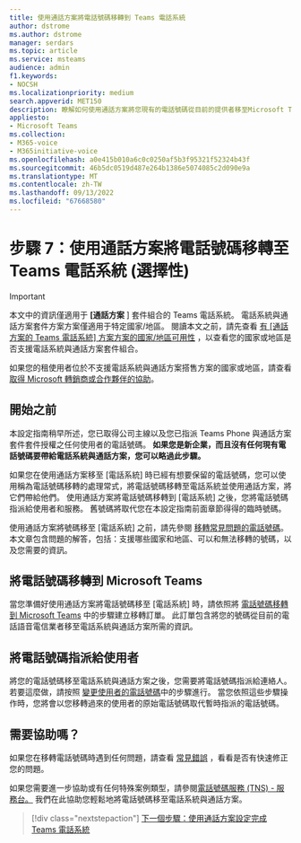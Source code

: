 ```yaml
---
title: 使用通話方案將電話號碼移轉到 Teams 電話系統
author: dstrome
ms.author: dstrome
manager: serdars
ms.topic: article
ms.service: msteams
audience: admin
f1.keywords:
- NOCSH
ms.localizationpriority: medium
search.appverid: MET150
description: 瞭解如何使用通話方案將您現有的電話號碼從目前的提供者移至Microsoft Teams 電話系統。
appliesto:
- Microsoft Teams
ms.collection:
- M365-voice
- M365initiative-voice
ms.openlocfilehash: a0e415b010a6c0c0250af5b3f95321f52324b43f
ms.sourcegitcommit: 46b5dc0519d487e264b1386e5074085c2d090e9a
ms.translationtype: MT
ms.contentlocale: zh-TW
ms.lasthandoff: 09/13/2022
ms.locfileid: "67668580"
---
```

# <a name="step-7-port-phone-numbers-to-teams-phone-system-with-calling-plan-optional"></a>步驟 7：使用通話方案將電話號碼移轉至 Teams 電話系統 (選擇性) 

> [!IMPORTANT]
> 本文中的資訊僅適用于 **[通話方案** ] 套件組合的 Teams 電話系統。 電話系統與通話方案套件方案方案僅適用于特定國家/地區。 閱讀本文之前，請先查看 [有 [通話方案的 Teams 電話系統] 方案方案的國家/地區可用性](../country-and-region-availability-for-audio-conferencing-and-calling-plans/country-and-region-availability-for-audio-conferencing-and-calling-plans.md) ，以查看您的國家或地區是否支援電話系統與通話方案套件組合。
>
> 如果您的租使用者位於不支援電話系統與通話方案搭售方案的國家或地區，請查看 [取得 Microsoft 轉銷商或合作夥伴的協助](reseller-partner-support.md)。
> 
## <a name="before-you-start"></a>開始之前
本設定指南稍早所述，您已取得公司主線以及您已指派 Teams Phone 與通話方案套件套件授權之任何使用者的電話號碼。 **如果您是新企業，而且沒有任何現有電話號碼要帶給電話系統與通話方案，您可以略過此步驟。**

如果您在使用通話方案移至 [電話系統] 時已經有想要保留的電話號碼，您可以使用稱為電話號碼移轉的處理常式，將電話號碼移轉至電話系統並使用通話方案，將它們帶給他們。 使用通話方案將電話號碼移轉到 [電話系統] 之後，您將電話號碼指派給使用者和服務。 舊號碼將取代您在本設定指南前面章節得得的臨時號碼。

使用通話方案將號碼移至 [電話系統] 之前，請先參閱 [移轉常見問題的電話號碼](../phone-number-calling-plans/port-order-overview.md)。 本文章包含問題的解答，包括：支援哪些國家和地區、可以和無法移轉的號碼，以及您需要的資訊。

## <a name="transferring-phone-numbers-to-microsoft-teams"></a>將電話號碼移轉到 Microsoft Teams
當您準備好使用通話方案將電話號碼移至 [電話系統] 時，請依照將 [電話號碼移轉到 Microsoft Teams](../phone-number-calling-plans/transfer-phone-numbers-to-teams.md) 中的步驟建立移轉訂單。 此訂單包含將您的號碼從目前的電話語音電信業者移至電話系統與通話方案所需的資訊。

## <a name="assigning-phone-numbers-to-users"></a>將電話號碼指派給使用者
將您的電話號碼移至電話系統與通話方案之後，您需要將電話號碼指派給連絡人。 若要這麼做，請按照 [變更使用者的電話號碼](../assign-change-or-remove-a-phone-number-for-a-user.md)中的步驟進行。 當您依照這些步驟操作時，您將會以您移轉過來的使用者的原始電話號碼取代暫時指派的電話號碼。

## <a name="need-help"></a>需要協助嗎？

如果您在移轉電話號碼時遇到任何問題，請查看 [常見錯誤](../phone-number-calling-plans/port-order-overview.md#common-mistakes-to-watch-out-for) ，看看是否有快速修正您的問題。

如果您需要進一步協助或有任何特殊案例類型，請參閱[電話號碼服務 (TNS) - 服務台。](../manage-phone-numbers-for-your-organization/contact-tns-service-desk.md) 我們在此協助您輕鬆地將電話號碼移至電話系統與通話方案。

> [!div class="nextstepaction"]
> [下一個步驟：使用通話方案設定完成 Teams 電話系統](set-up-finish.md)
